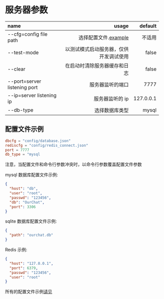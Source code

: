 # 服务器参数

| name                         |                                  usage |   default |
| :--------------------------- | -------------------------------------: | --------: |
| --cfg=config file path       |  选择配置文件.[example](#配置文件示例) |    不适用 |
| --test-mode                  | 以测试模式启动服务器，仅供开发调试使用 |     false |
| --clear                      |           在启动时清除服务器缓存和日志 |     false |
| --port=server listening port |                       服务器监听的端口 |      7777 |
| --ip=server listening ip     |                        服务器监听的 ip | 127.0.0.1 |
| --db-type                    |                         选择数据库类型 |     mysql |

## 配置文件示例

```toml
dbcfg = "config/database.json"
rediscfg = "config/redis_connect.json"
port = 7777
db_type = "mysql
```

注意，当配置文件和命令行参数冲突时，以命令行参数覆盖配置文件参数

mysql 数据库配置文件示例:

```json
{
  "host": "db",
  "user": "root",
  "passwd": "123456",
  "db": "OurChat",
  "port": 3306
}
```

sqlite 数据库配置文件示例:

```json
{
  "path": "ourchat.db"
}
```

Redis 示例:

```json
{
  "host": "127.0.0.1",
  "port": 6379,
  "passwd": "123456",
  "user": "root"
}
```

所有的配置文件示例[请见](https://github.com/SkyUOI/OurChat/tree/main/config)
